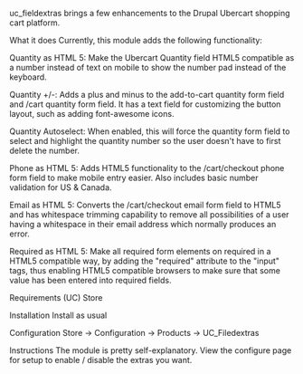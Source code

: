 uc_fieldextras brings a few enhancements to the Drupal Ubercart shopping cart platform.

What it does
Currently, this module adds the following functionality:

Quantity as HTML 5: Make the Ubercart Quantity field HTML5 compatible as a number instead of text on mobile to show the number pad instead of the keyboard.

Quantity +/-: Adds a plus and minus to the add-to-cart quantity form field and /cart quantity form field. It has a text field for customizing the button layout, such as adding font-awesome icons.

Quantity Autoselect: When enabled, this will force the quantity form field to select and highlight the quantity number so the user doesn't have to first delete the number.

Phone as HTML 5: Adds HTML5 functionality to the /cart/checkout phone form field to make mobile entry easier. Also includes basic number validation for US & Canada.

Email as HTML 5: Converts the /cart/checkout email form field to HTML5 and has whitespace trimming capability to remove all possibilities of a user having a whitespace in their email address which normally produces an error.

Required as HTML 5: Make all required form elements on required in a HTML5 compatible way, by adding the "required" attribute to the "input" tags, thus enabling HTML5 compatible browsers to make sure that some value has been entered into required fields.

Requirements
(UC) Store

Installation
Install as usual

Configuration
Store -> Configuration -> Products -> UC_Filedextras

Instructions
The module is pretty self-explanatory. View the configure page for setup to enable / disable the extras you want.
